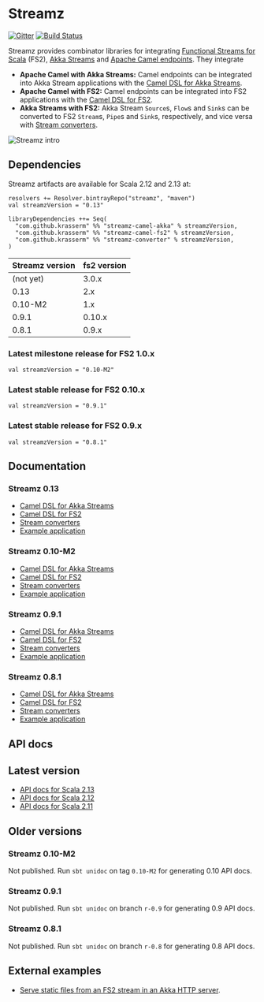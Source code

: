 Streamz
=======

[![Gitter](https://badges.gitter.im/krasserm/streamz.svg)](https://gitter.im/krasserm/streamz?utm_source=badge&utm_medium=badge&utm_campaign=pr-badge)
[![Build Status](https://travis-ci.org/krasserm/streamz.svg?branch=master)](https://travis-ci.org/krasserm/streamz)

Streamz provides combinator libraries for integrating [Functional Streams for Scala](https://github.com/functional-streams-for-scala/fs2) (FS2), [Akka Streams](http://doc.akka.io/docs/akka/2.4/scala/stream/index.html) and [Apache Camel endpoints](http://camel.apache.org/components.html). They integrate

- **Apache Camel with Akka Streams:** Camel endpoints can be integrated into Akka Stream applications with the [Camel DSL for Akka Streams](streamz-camel-akka/README.md).
- **Apache Camel with FS2:** Camel endpoints can be integrated into FS2 applications with the [Camel DSL for FS2](streamz-camel-fs2/README.md).
- **Akka Streams with FS2:** Akka Stream `Source`s, `Flow`s and `Sink`s can be converted to FS2 `Stream`s, `Pipe`s and `Sink`s, respectively, and vice versa with [Stream converters](streamz-converter/README.md).

![Streamz intro](images/streamz-intro.png)

Dependencies
------------

Streamz artifacts are available for Scala 2.12 and 2.13 at:

    resolvers += Resolver.bintrayRepo("streamz", "maven")
    val streamzVersion = "0.13"

    libraryDependencies ++= Seq(
      "com.github.krasserm" %% "streamz-camel-akka" % streamzVersion,
      "com.github.krasserm" %% "streamz-camel-fs2" % streamzVersion,
      "com.github.krasserm" %% "streamz-converter" % streamzVersion,
    )

| Streamz version | fs2 version |
| --- | --- |
| (not yet) | 3.0.x |
| 0.13 | 2.x |
| 0.10-M2 | 1.x |
| 0.9.1 | 0.10.x |
| 0.8.1 | 0.9.x |

### Latest milestone release for FS2 1.0.x

    val streamzVersion = "0.10-M2"

### Latest stable release for FS2 0.10.x

    val streamzVersion = "0.9.1"

### Latest stable release for FS2 0.9.x

    val streamzVersion = "0.8.1"

Documentation
-------------

### Streamz 0.13

- [Camel DSL for Akka Streams](streamz-camel-akka/README.md)
- [Camel DSL for FS2](streamz-camel-fs2/README.md)
- [Stream converters](streamz-converter/README.md)
- [Example application](streamz-examples/README.md)

### Streamz 0.10-M2

- [Camel DSL for Akka Streams](https://github.com/krasserm/streamz/blob/v-0.10-M2/streamz-camel-akka/README.md)
- [Camel DSL for FS2](https://github.com/krasserm/streamz/blob/v-0.10-M2/streamz-camel-fs2/README.md)
- [Stream converters](https://github.com/krasserm/streamz/blob/v-0.10-M2/streamz-converter/README.md)
- [Example application](https://github.com/krasserm/streamz/blob/v-0.10-M2/streamz-examples/README.md)

### Streamz 0.9.1

- [Camel DSL for Akka Streams](https://github.com/krasserm/streamz/blob/v-0.9.1/streamz-camel-akka/README.md)
- [Camel DSL for FS2](https://github.com/krasserm/streamz/blob/v-0.9.1/streamz-camel-fs2/README.md)
- [Stream converters](https://github.com/krasserm/streamz/blob/v-0.9.1/streamz-converter/README.md)
- [Example application](https://github.com/krasserm/streamz/blob/v-0.9.1/streamz-examples/README.md)

### Streamz 0.8.1

- [Camel DSL for Akka Streams](https://github.com/krasserm/streamz/blob/v-0.8.1/streamz-camel-akka/README.md)
- [Camel DSL for FS2](https://github.com/krasserm/streamz/blob/v-0.8.1/streamz-camel-fs2/README.md)
- [Stream converters](https://github.com/krasserm/streamz/blob/v-0.8.1/streamz-converter/README.md)
- [Example application](https://github.com/krasserm/streamz/blob/v-0.8.1/streamz-examples/README.md)

API docs
--------

## Latest version
- [API docs for Scala 2.13](http://krasserm.github.io/streamz/scala-2.13/unidoc/index.html)
- [API docs for Scala 2.12](http://krasserm.github.io/streamz/scala-2.12/unidoc/index.html)
- [API docs for Scala 2.11](http://krasserm.github.io/streamz/scala-2.11/unidoc/index.html)

## Older versions

### Streamz 0.10-M2

Not published. Run `sbt unidoc` on tag `0.10-M2` for generating 0.10 API docs.

### Streamz 0.9.1

Not published. Run `sbt unidoc` on branch `r-0.9` for generating 0.9 API docs.

### Streamz 0.8.1

Not published. Run `sbt unidoc` on branch `r-0.8` for generating 0.8 API docs.

External examples
-----------------

- [Serve static files from an FS2 stream in an Akka HTTP server](https://gist.github.com/bmc/2db513245a4d7213ba7aba4f67723d12).
